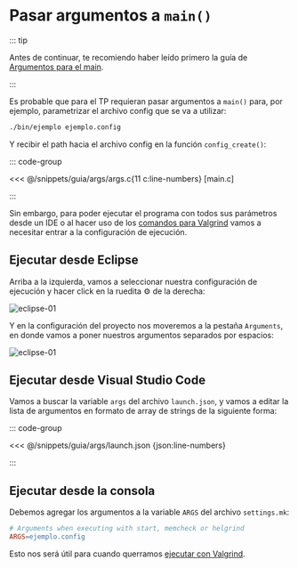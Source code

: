 # Pasar argumentos a `main()`

::: tip

Antes de continuar, te recomiendo haber leído primero la guía de
[Argumentos para el main](https://docs.utnso.com.ar/guias/programacion/main).

:::

Es probable que para el TP requieran pasar argumentos a `main()` para, por
ejemplo, parametrizar el archivo config que se va a utilizar:

```bash
./bin/ejemplo ejemplo.config
```

Y recibir el path hacia el archivo config en la función `config_create()`:

::: code-group

<<< @/snippets/guia/args/args.c{11 c:line-numbers} [main.c]

:::

Sin embargo, para poder ejecutar el programa con todos sus parámetros desde un
IDE o al hacer uso de los [comandos para Valgrind](./valgrind) vamos a
necesitar entrar a la configuración de ejecución.

## Ejecutar desde Eclipse

Arriba a la izquierda, vamos a seleccionar nuestra configuración de ejecución y
hacer click en la ruedita :gear: de la derecha:

![eclipse-01](/img/eclipse/edit-run-configuration.png)

Y en la configuración del proyecto nos moveremos a la pestaña `Arguments`, en
donde vamos a poner nuestros argumentos separados por espacios:

![eclipse-01](/img/eclipse/edit-configuration.png)

## Ejecutar desde Visual Studio Code

Vamos a buscar la variable `args` del archivo `launch.json`, y vamos a editar la
lista de argumentos en formato de array de strings de la siguiente forma:

::: code-group

<<< @/snippets/guia/args/launch.json {json:line-numbers}

:::

## Ejecutar desde la consola

Debemos agregar los argumentos a la variable `ARGS` del archivo `settings.mk`:

```makefile
# Arguments when executing with start, memcheck or helgrind
ARGS=ejemplo.config
```

Esto nos será útil para cuando querramos [ejecutar con Valgrind](./valgrind.md).
